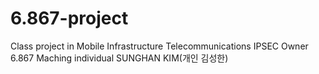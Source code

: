 # 6.867-project 
Class project in Mobile Infrastructure Telecommunications IPSEC Owner 6.867 Maching individual SUNGHAN KIM(개인 김성한)
 
